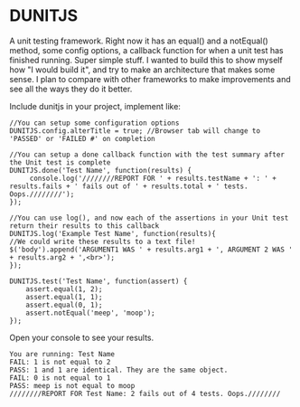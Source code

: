 DUNITJS
=======

A unit testing framework.
Right now it has an equal() and a notEqual() method, some config options, a callback function for when a unit test has finished running. Super simple stuff.  I wanted to build this to show myself how "I would build it", and try to make an architecture that makes some sense.  I plan to compare with other frameworks to make improvements and see all the ways they do it better.

Include dunitjs in your project, implement like:

    //You can setup some configuration options
    DUNITJS.config.alterTitle = true; //Browser tab will change to 'PASSED' or 'FAILED #' on completion

    //You can setup a done callback function with the test summary after the Unit test is complete
    DUNITJS.done('Test Name', function(results) {
		 console.log('////////REPORT FOR ' + results.testName + ': ' + results.fails + ' fails out of ' + results.total + ' tests. Oops.////////');
    });
    
    //You can use log(), and now each of the assertions in your Unit test return their results to this callback
    DUNITJS.log('Example Test Name', function(results){
	//We could write these results to a text file!
	$('body').append('ARGUMENT1 WAS ' + results.arg1 + ', ARGUMENT 2 WAS ' + results.arg2 + ',<br>');
    });
    
    DUNITJS.test('Test Name', function(assert) { 
        assert.equal(1, 2);
        assert.equal(1, 1);
        assert.equal(0, 1);
        assert.notEqual('meep', 'moop');
    });

Open your console to see your results.  

    You are running: Test Name
    FAIL: 1 is not equal to 2
    PASS: 1 and 1 are identical. They are the same object.
    FAIL: 0 is not equal to 1
    PASS: meep is not equal to moop
    ////////REPORT FOR Test Name: 2 fails out of 4 tests. Oops.////////
